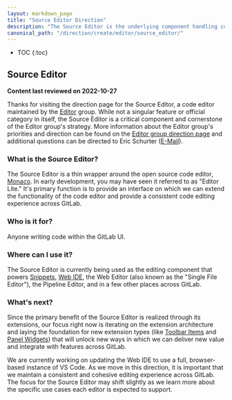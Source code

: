 ```yaml
---
layout: markdown_page
title: "Source Editor Direction"
description: "The Source Editor is the underlying component handling code editing across GitLab"
canonical_path: "/direction/create/editor/source_editor/"
---
```


- TOC
{:toc}

## Source Editor

**Content last reviewed on 2022-10-27**

Thanks for visiting the direction page for the Source Editor, a code editor maintained by the [Editor](/handbook/product/categories/#editor-group) group. While not a singular feature or official category in itself, the Source Editor is a critical component and cornerstone of the Editor group's strategy. More information about the Editor group's priorities and direction can be found on the [Editor group direction page](/direction/create/editor/) and additional questions can be directed to Eric Schurter ([E-Mail](mailto:eschurter@gitlab.com)).

### What is the Source Editor?

The Source Editor is a thin wrapper around the open source code editor, [Monaco](https://microsoft.github.io/monaco-editor/). In early development, you may have seen it referred to as "Editor Lite." It's primary function is to provide an interface on which we can extend the functionality of the code editor and provide a consistent code editing experience across GitLab.

### Who is it for?

Anyone writing code within the GitLab UI.

### Where can I use it?

The Source Editor is currently being used as the editing component that powers [Snippets](/direction/create/editor/snippets), [Web IDE](/direction/create/editor/web_ide), the Web Editor (also known as the "Single File Editor"), the Pipeline Editor, and in a few other places across GitLab.  

### What's next? 

Since the primary benefit of the Source Editor is realized through its extensions, our focus right now is iterating on the extension architecture and laying the foundation for new extension types (like [Toolbar Items](https://gitlab.com/groups/gitlab-org/-/epics/4862) and [Panel Widgets](https://gitlab.com/gitlab-org/gitlab/-/issues/288314)) that will unlock new ways in which we can deliver new value and integrate with features across GitLab. 

We are currently working on updating the Web IDE to use a full, browser-based instance of VS Code. As we move in this direction, it is important that we maintain a consistent and cohesive editing experience across GitLab. The focus for the Source Editor may shift slightly as we learn more about the specific use cases each editor is expected to support.
